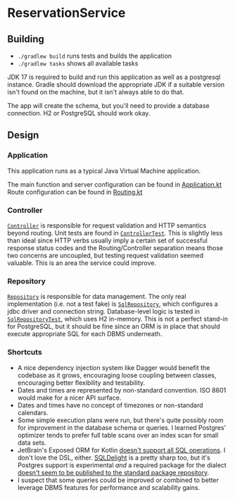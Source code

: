 # ReservationService

## Building
- `./gradlew build` runs tests and builds the application
- `./gradlew tasks` shows all available tasks

JDK 17 is required to build and run this application
as well as a postgresql instance. Gradle should download the
appropriate JDK if a suitable version isn't found on the machine,
but it isn't always able to do that.

The app will create the schema, but you'll need to
provide a database connection. H2 or PostgreSQL should work
okay.

## Design

### Application
This application runs as a typical Java Virtual Machine application.

The main function and server configuration can be found in [Application.kt](src/main/kotlin/com/jzbrooks/reservations/Application.kt)
Route configuration can be found in [Routing.kt](src/main/kotlin/com/jzbrooks/reservations/Routing.kt)

### Controller
[`Controller`](src/main/kotlin/com/jzbrooks/reservations/controllers/Controller.kt) is responsible for request validation and HTTP semantics
beyond routing. Unit tests are found in [`ControllerTest`](src/test/kotlin/com/jzbrooks/reservations/controllers/ControllerTest.kt).
This is slightly less than ideal since HTTP verbs usually imply a certain set of successful response status codes and the Routing/Controller
separation means those two concerns are uncoupled, but testing request validation seemed valuable. This is an area the service could improve.

### Repository
[`Repository`](src/main/kotlin/com/jzbrooks/reservations/data/Repository.kt) is responsible for data management.
The only real implementation (i.e. not a test fake) is [`SqlRepository`](src/main/kotlin/com/jzbrooks/reservations/data/SqlRepository.kt),
which configures a jdbc driver and connection string. Database-level logic is tested in [`SqlRepositoryTest`](src/test/kotlin/com/jzbrooks/reservations/data/SqlRepositoryTest.kt),
which uses H2 in-memory. This is not a perfect stand-in for PostgreSQL, but it should be fine since an ORM is in place
that should execute appropriate SQL for each DBMS underneath.

### Shortcuts
- A nice dependency injection system like Dagger would benefit the codebase as it grows, encouraging loose coupling between classes, encouraging better flexibility and testability.
- Dates and times are represented by non-standard convention. ISO 8601 would make for a nicer API surface.
- Dates and times have no concept of timezones or non-standard calendars.
- Some simple execution plans were run, but there's quite possibly room for improvement in the database schema or queries. I learned Postgres' optimizer tends to prefer full table scans over an index scan for small data sets.
- JetBrain's Exposed ORM for Kotlin [doesn't support all SQL operations](https://github.com/JetBrains/Exposed/wiki/FAQ). I don't love the DSL, either. [SQLDelight](https://github.com/cashapp/sqldelight) is a pretty sharp too, but it's Postgres support is experimental _and_ a required package for the dialect [doesn't seem to be published to the standard package repository](https://central.sonatype.com/search?q=sqldelight%2520postgres-dialect).
- I suspect that some queries could be improved or combined to better leverage DBMS features for performance and scalability gains.
